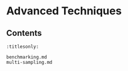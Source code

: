 Advanced Techniques
===================

Contents
--------

```{toctree}
:titlesonly:

benchmarking.md
multi-sampling.md
```
